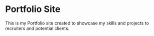 # Portfolio Site 

This is my Portfolio site created to showcase my skills and projects to recruiters and potential clients.